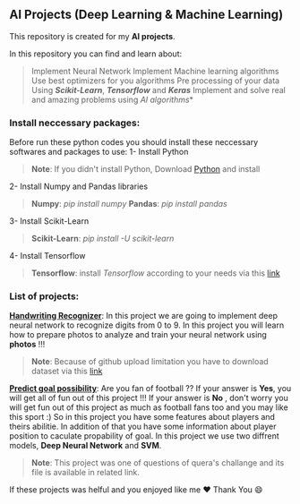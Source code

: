 ## AI Projects (Deep Learning & Machine Learning)

  

This repository is created for my **AI projects**.

In this repository you can find and learn about:

> Implement Neural Network
> Implement Machine learning algorithms
> Use best optimizers for you algorithms
> Pre processing of your data
> Using ***Scikit-Learn***, ***Tensorflow*** and ***Keras***
> Implement and solve real and amazing problems using *AI algorithms**

### Install neccessary packages:
Before run these python codes you should install these neccessary softwares and packages to use:
1- Install Python
> **Note**: If you didn't install Python, Download [Python](https://www.python.org/downloads/) and install

2- Install Numpy and Pandas libraries
> **Numpy**: *pip install numpy*
> **Pandas**: *pip install pandas*

3- Install Scikit-Learn
> **Scikit-Learn**: *pip install -U scikit-learn*

4- Install Tensorflow
> **Tensorflow**: install *Tensorflow* according to your needs via this [link](https://www.tensorflow.org/install/pip)

 ### List of projects:
  [**Handwriting Recognizer**](https://github.com/pak-app/ai-projects/tree/main/01-mnist_dataset_hand_writing): In this project we are going to implement deep neural network to recognize digits from 0 to 9.
  In this project you will learn how to prepare photos to analyze and train your neural network using **photos** !!!
>**Note**: Because of github upload limitation you have to download dataset via this [link](https://drive.google.com/drive/folders/1LLeYjmjh7JfKPAqNg8lkQ5XVU7MxKTDf?usp=sharing)

[**Predict goal possibility**](https://github.com/pak-app/ai-projects/tree/main/02-goal_prediction): Are you fan of football ??
If your answer is **Yes**, you will get all of fun out of this project !!!
If your answer is **No** , don't worry you will get fun out of this project as much as football fans too and you may like this sport :)
So in this project you have some features about players and theirs abilitie. In addition of that you have some information about player position to caculate propability of goal.
In this project we use two diffrent models, **Deep Neural Network** and **SVM**.
> **Note**: This project was one of questions of quera's challange and its file is available in related link.


If these projects was helful and you enjoyed like me :heart:
Thank You :smile: